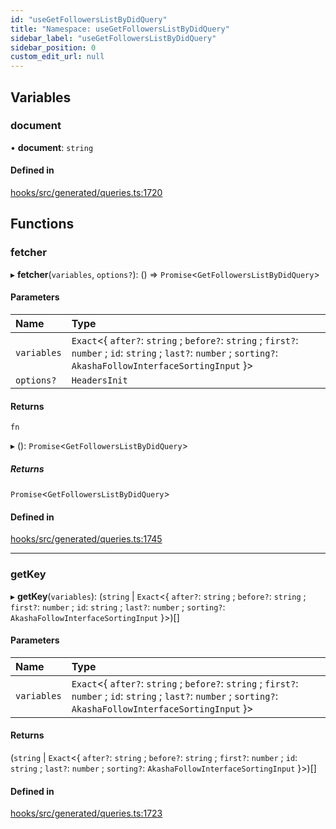 ```yaml
---
id: "useGetFollowersListByDidQuery"
title: "Namespace: useGetFollowersListByDidQuery"
sidebar_label: "useGetFollowersListByDidQuery"
sidebar_position: 0
custom_edit_url: null
---
```


## Variables

### document

• **document**: `string`

#### Defined in

[hooks/src/generated/queries.ts:1720](https://github.com/AKASHAorg/akasha-core/blob/6ca157f7/libs/hooks/src/generated/queries.ts#L1720)

## Functions

### fetcher

▸ **fetcher**(`variables`, `options?`): () => `Promise`<`GetFollowersListByDidQuery`\>

#### Parameters

| Name | Type |
| :------ | :------ |
| `variables` | `Exact`<{ `after?`: `string` ; `before?`: `string` ; `first?`: `number` ; `id`: `string` ; `last?`: `number` ; `sorting?`: `AkashaFollowInterfaceSortingInput`  }\> |
| `options?` | `HeadersInit` |

#### Returns

`fn`

▸ (): `Promise`<`GetFollowersListByDidQuery`\>

##### Returns

`Promise`<`GetFollowersListByDidQuery`\>

#### Defined in

[hooks/src/generated/queries.ts:1745](https://github.com/AKASHAorg/akasha-core/blob/6ca157f7/libs/hooks/src/generated/queries.ts#L1745)

___

### getKey

▸ **getKey**(`variables`): (`string` \| `Exact`<{ `after?`: `string` ; `before?`: `string` ; `first?`: `number` ; `id`: `string` ; `last?`: `number` ; `sorting?`: `AkashaFollowInterfaceSortingInput`  }\>)[]

#### Parameters

| Name | Type |
| :------ | :------ |
| `variables` | `Exact`<{ `after?`: `string` ; `before?`: `string` ; `first?`: `number` ; `id`: `string` ; `last?`: `number` ; `sorting?`: `AkashaFollowInterfaceSortingInput`  }\> |

#### Returns

(`string` \| `Exact`<{ `after?`: `string` ; `before?`: `string` ; `first?`: `number` ; `id`: `string` ; `last?`: `number` ; `sorting?`: `AkashaFollowInterfaceSortingInput`  }\>)[]

#### Defined in

[hooks/src/generated/queries.ts:1723](https://github.com/AKASHAorg/akasha-core/blob/6ca157f7/libs/hooks/src/generated/queries.ts#L1723)
